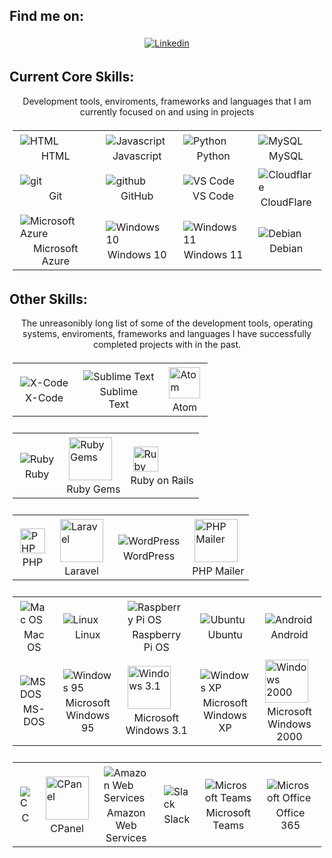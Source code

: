 ## Find me on:
<p align="center">
    <a href="https://www.linkedin.com/in/murraystorm/" target="_blank" rel="noopener noreferrer">
        <img align="center" src="https://img.icons8.com/color/69/000000/linkedin.png" alt="Linkedin" style="vertical-align:top; margin:4px" />
    </a>
</p>

## Current Core Skills:
<p align="center">
    Development tools, enviroments, frameworks and languages that I am currently focused on and using in projects
</p>

<table align="center" style="padding:5px;">
    <tr>
        <td>
            <img align="center" src="https://img.icons8.com/color/69/000000/html-5--v1.png" alt="HTML" style="vertical-align:top; margin:4px" />
            <div align="center">HTML<div>
        </td>
        <td>
            <img align="center" src="https://img.icons8.com/color/69/000000/javascript.png" alt="Javascript" style="vertical-align:top; margin:4px" />
            <div align="center">Javascript<div>
        </td>
        <td>
            <img align="center" src="https://img.icons8.com/color/69/000000/python.png" alt="Python" style="vertical-align:top; margin:4px" />
            <div align="center">Python<div>
        </td>
        <td>
            <img align="center" src="https://img.icons8.com/color/69/000000/mysql-logo.png" alt="MySQL" style="vertical-align:top; margin:4px" />
            <div align="center">MySQL<div>
        </td>
    </tr>
    <tr>
        <td>
            <img align="center" src="https://img.icons8.com/color/69/000000/git.png" alt="git" style="vertical-align:top; margin:4px" />
            <div align="center">Git<div>
        </td>
        <td>
            <img align="center" src="https://img.icons8.com/color/69/000000/github.png" alt="github" style="vertical-align:top; margin:4px" />
            <div align="center">GitHub<div>
        </td>
        <td>
            <img align="center" src="https://img.icons8.com/color/69/000000/visual-studio-code-2019.png" alt="VS Code" style="vertical-align:top; margin:4px" />
            <div align="center">VS Code<div>
        </td>
        <td>
            <img align="center" src="https://img.icons8.com/color/69/000000/cloudflare.png" alt="Cloudflare" style="vertical-align:top; margin:4px" />
            <div align="center">CloudFlare<div>
        </td>
    </tr>
    <tr>
        <td>
            <img align="center" src="https://img.icons8.com/fluency/69/000000/azure-1.png" alt="Microsoft Azure" style="vertical-align:top; margin:4px" />
            <div align="center" >Microsoft<div>
            <div align="center" >Azure<div>
        </td>
        <td>
            <img align="center" src="https://img.icons8.com/color/69/000000/windows-10.png" alt="Windows 10" style="vertical-align:top; margin:4px" />
            <div align="center">Windows 10<div>
        </td>
        <td>
            <img align="center" src="https://img.icons8.com/color/69/000000/windows-11.png" alt="Windows 11" style="vertical-align:top; margin:4px" />
            <div align="center">Windows 11<div>
        </td>
        <td>
            <img align="center" src="https://img.icons8.com/color/69/000000/debian.png" alt="Debian" style="vertical-align:top; margin:4px" />
            <div align="center">Debian<div>
        </td>
    </tr>
</table>

## Other Skills:
<p align="center">
    The unreasonibly long list of some of the development tools, operating systems, enviroments, frameworks and languages I have successfully completed projects with in the past.
</p>

<table align="center" style="padding:5px;">
    <tr>
        <td>
            <img align="center" src="https://img.icons8.com/color/69/000000/xcode.png" alt="X-Code" style="vertical-align:top; margin:4px" />
            <div align="center" >X-Code<div>
        </td>
        <td>
            <img align="center" src="https://img.icons8.com/color/69/000000/sublime-text.png" alt="Sublime Text" style="vertical-align:top; margin:4px" />
            <div align="center">Sublime<div>
            <div align="center">Text<div>
        </td>
        <td>
            <img align="center" src="https://cdn.cdnlogo.com/logos/a/75/atom.svg" alt="Atom" height="50" style="vertical-align:top; margin:4px" />
            <div align="center">Atom<div>
        </td>
    </tr>
</table>

<table align="center" style="padding:5px;">
    <tr>
        <td>
            <img align="center" src="https://img.icons8.com/color/69/000000/ruby-programming-language.png" alt="Ruby" style="vertical-align:top; margin:4px" />
            <div align="center" >Ruby<div>
        </td>
        <td>
            <img align="center" src="https://cdn.cdnlogo.com/logos/r/18/rubygems.svg" alt="Ruby Gems" height="69" style="vertical-align:top; margin:4px" /> 
            <div align="center">Ruby Gems<div>
        </td>
        <td>
            <img align="center" src="https://cdn.cdnlogo.com/logos/r/26/rails.svg" alt="Ruby on Rails" height="40" style="vertical-align:top; margin:4px" />
            <div align="center">Ruby on Rails<div>
        </td>
    </tr>
</table>

<table align="center" style="padding:5px;">
    <tr>
        <td>
            <img align="center" src="https://cdn.cdnlogo.com/logos/p/71/php.svg" alt="PHP" height="40" style="vertical-align:top; margin:4px" />
            <div align="center" >PHP<div>
        </td>
        <td>
            <img align="center" src="https://cdn.cdnlogo.com/logos/l/23/laravel.svg" alt="Laravel" height="69" style="vertical-align:top; margin:4px" />
            <div align="center">Laravel<div>
        </td>
        <td>
            <img align="center" src="https://img.icons8.com/color/69/000000/wordpress.png" alt="WordPress" style="vertical-align:top; margin:4px" />
            <div align="center">WordPress<div>
        </td>
        <td>
            <img align="center" src="https://cdn.cdnlogo.com/logos/p/53/phpmailer.svg" alt="PHP Mailer" height="69" style="vertical-align:top; margin:4px" />
            <div align="center">PHP Mailer<div>
        </td>
    </tr>
</table>

<table align="center" style="padding:5px;">
    <tr>
        <td>
            <img align="center" src="https://img.icons8.com/color/69/000000/mac-logo.png" alt="Mac OS" style="vertical-align:top; margin:4px" />
            <div align="center">Mac OS<div>
        </td>
        <td>
            <img align="center" src="https://img.icons8.com/color/69/000000/linux--v1.png" alt="Linux" style="vertical-align:top; margin:4px" />
            <div align="center">Linux<div>
        </td>
        <td>
            <img align="center" src="https://img.icons8.com/color/69/000000/raspberry-pi.png" alt="Raspberry Pi OS" style="vertical-align:top; margin:4px" />
            <div align="center" >Raspberry<div>
            <div align="center" >Pi OS<div>
        </td>
        <td>
            <img align="center" src="https://img.icons8.com/color/69/000000/ubuntu--v1.png" alt="Ubuntu" style="vertical-align:top; margin:4px" />
            <div align="center">Ubuntu<div>
        </td>
        <td>
            <img align="center" src="https://img.icons8.com/color/69/000000/android-os.png" alt="Android" style="vertical-align:top; margin:4px" />
            <div align="center">Android<div>
        </td>
    </tr>
    <tr>
        <td>
            <img align="center" src="https://img.icons8.com/color/69/000000/dos.png" alt="MS DOS" style="vertical-align:top; margin:4px" />
            <div align="center">MS-DOS<div>
        </td>
        <td>
            <img align="center" src="https://img.icons8.com/color/69/000000/windows-95.png" alt="Windows 95" style="vertical-align:top; margin:4px" />
            <div align="center" >Microsoft<div>
            <div align="center" >Windows 95<div>
        </td>
        <td>
            <img align="center" src="https://cdn.cdnlogo.com/logos/m/22/microsoft-windows.svg" alt="Windows 3.1" height="69" style="vertical-align:top; margin:4px" /> 
            <div align="center">Microsoft<div>
            <div align="center">Windows 3.1<div>
        </td>
        <td>
            <img align="center" src="https://img.icons8.com/color/69/000000/windows-xp.png" alt="Windows XP" style="vertical-align:top; margin:4px" />
            <div align="center">Microsoft<div>
            <div align="center">Windows XP<div>
        </td>
        <td>
            <img align="center" src="https://cdn.cdnlogo.com/logos/m/64/microsoft-windows-2000.svg" alt="Windows 2000" height="69" style="vertical-align:top; margin:4px" />
            <div align="center">Microsoft<div>
            <div align="center">Windows 2000<div>
        </td>
    </tr>
</table>

<table align="center" style="padding:5px;">
    <tr>
        <td>
            <img align="center" src="https://img.icons8.com/color/69/000000/c-programming.png" alt="C" style="vertical-align:top; margin:4px" />
            <div align="center" >C<div>
        </td>
        <td>
            <img align="center" src="https://cdn.cdnlogo.com/logos/c/90/cpanel.png" alt="CPanel" height="69" style="vertical-align:top; margin:4px" /> 
            <div align="center">CPanel<div>
        </td>
        <td>
            <img src="https://img.icons8.com/color/69/000000/amazon-web-services.png" alt="Amazon Web Services" style="vertical-align:top; margin:4px" />
            <div align="center">Amazon<div>
            <div align="center">Web Services<div>
        </td>
        <td>
            <img align="center" src="https://img.icons8.com/color/69/000000/slack-new.png" alt="Slack" style="vertical-align:top; margin:4px" />
            <div align="center" >Slack<div>
        </td>
        <td>
            <img align="center" src="https://img.icons8.com/color/69/000000/microsoft-teams.png" alt="Microsoft Teams" style="vertical-align:top; margin:4px" />
            <div align="center">Microsoft<div>
            <div align="center">Teams<div>
        </td>
        <td>
            <img align="center" src="https://img.icons8.com/color/69/000000/office-365.png" alt="Microsoft Office" style="vertical-align:top; margin:4px" />
            <div align="center">Office<div>
            <div align="center">365<div>
        </td>
    </tr>
</table>
